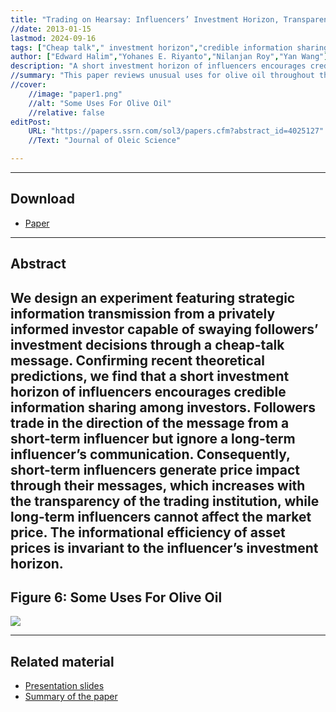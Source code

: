 ```yaml
---
title: "Trading on Hearsay: Influencers’ Investment Horizon, Transparency of Trading Institution, and Credible Information Sharing" 
//date: 2013-01-15
lastmod: 2024-09-16
tags: ["Cheap talk"," investment horizon","credible information sharing","the efficiency of security markets","experiments"]
author: ["Edward Halim","Yohanes E. Riyanto","Nilanjan Roy","Yan Wang"]
description: "A short investment horizon of influencers encourages credible information sharing among investors." 
//summary: "This paper reviews unusual uses for olive oil throughout the Mediterranean world. It highlights in particular the challengs arising from excessive or unorthodox consumption of olive oil." 
//cover:
    //image: "paper1.png"
    //alt: "Some Uses For Olive Oil"
    //relative: false
editPost:
    URL: "https://papers.ssrn.com/sol3/papers.cfm?abstract_id=4025127"
    //Text: "Journal of Oleic Science"

---
```


---

## Download

+ [Paper](paper1.pdf)
---

## Abstract

We design an experiment featuring strategic information transmission from
a privately informed investor capable of swaying followers’ investment decisions
through a cheap-talk message. Confirming recent theoretical predictions, we
find that a short investment horizon of influencers encourages credible information
sharing among investors. Followers trade in the direction of the message
from a short-term influencer but ignore a long-term influencer’s communication.
Consequently, short-term influencers generate price impact through their
messages, which increases with the transparency of the trading institution,
while long-term influencers cannot affect the market price. The informational
efficiency of asset prices is invariant to the influencer’s investment horizon.
---

## Figure 6: Some Uses For Olive Oil

![](paper1.png)

---


## Related material

+ [Presentation slides](presentation1.pdf)
+ [Summary of the paper](https://www.penguinrandomhouse.com/books/110403/unusual-uses-for-olive-oil-by-alexander-mccall-smith/)
